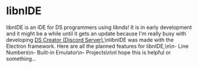 libnIDE
=======

libnIDE is an IDE for DS programmers using libnds! It is in early development and it might be a while until it gets an update because I'm really busy with developing [DS Creator (Discord Server).](https://discord.com/invite/CqrXmqxAf8)\nlibnIDE was made with the Electron framework. Here are all the planned features for libnIDE,\n\n- Line Numbers\n- Built-in Emulator\n- Projects\n\nI hope this is helpful or something...